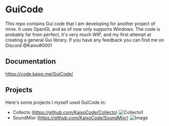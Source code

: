 # GuiCode

This repo contains Gui code that I am developing for another project of mine. It uses OpenGL and as of now only supports Windows. 
The code is probably far from perfect, it's very much WIP, and my first attempt at creating a general Gui library. 
If you have any feedback you can find me on Discord @Kaixo#0001 

## Documentation
https://code.kaixo.me/GuiCode/

## Projects
Here's some projects I myself used GuiCode in:
 - Collecto (https://github.com/KaixoCode/Collecto)
 ![Collecto1](https://imgur.com/Hlopltp.png)
 - SoundMixr (https://github.com/KaixoCode/SoundMixr)
 ![Image](https://i.imgur.com/4IFCLEw.png)

